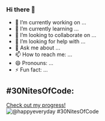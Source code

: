 ### Hi there 👋

- 🔭 I’m currently working on ...
- 🌱 I’m currently learning ...
- 👯 I’m looking to collaborate on ...
- 🤔 I’m looking for help with ...
- 💬 Ask me about ...
- 📫 How to reach me: ...
- 😄 Pronouns: ...
- ⚡ Fun fact: ...

## #30NitesOfCode:
  [Check out my progress!](https://www.codedex.io/@happyeveryday/30-nites-of-code)  
  ![@happyeveryday #30NitesOfCode](https://www.codedex.io/api/petStatus?user=happyeveryday)
